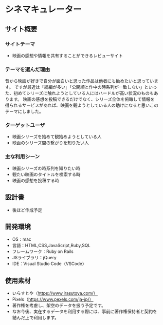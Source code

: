 # シネマキュレーター
## サイト概要
### サイトテーマ
- 映画の感想や情報を共有することができるレビューサイト
​
### テーマを選んだ理由
昔から映画が好きで自分が面白いと思った作品は他者にも勧めたいと思っています。
ですが最近は「続編が多い」「公開順と作中の時系列が一致しない」といった、初めてシリーズに触れようとしている人にはハードルが高い状況のものもあります。
映画の感想を投稿できるだけでなく、シリーズ全体を俯瞰して情報を得られるサービスがあれば、映画を観ようとしている人の助けになると思いこのテーマにしました。
​
### ターゲットユーザ
- 映画シリーズを始めて観始めようとしている人
- 映画のシリーズ間の繋がりを知りたい人
​
### 主な利用シーン
- 映画シリーズの時系列を知りたい時
- 観たい映画のタイトルを検索する時
- 映画の感想を投稿する時
​
## 設計書
- 後ほど作成予定
​
## 開発環境
- OS：mac
- 言語：HTML,CSS,JavaScript,Ruby,SQL
- フレームワーク：Ruby on Rails
- JSライブラリ：jQuery
- IDE：Visual Studio Code（VSCode）
​
## 使用素材
- いらすとや（https://www.irasutoya.com/）
- Pixels（https://www.pexels.com/ja-jp/）
- 著作権を考慮し、架空のデータを扱う予定です。
- なお今後、実在するデータを利用する際には、事前に著作権保持者と契約を結んだ上で利用します。